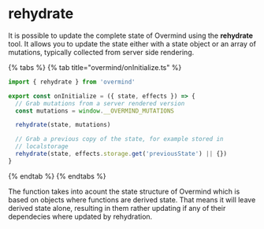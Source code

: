 # rehydrate

It is possible to update the complete state of Overmind using the **rehydrate** tool. It allows you to update the state either with a state object or an array of mutations, typically collected from server side rendering.

{% tabs %}
{% tab title="overmind/onInitialize.ts" %}
```typescript
import { rehydrate } from 'overmind'

export const onInitialize = ({ state, effects }) => {
  // Grab mutations from a server rendered version
  const mutations = window.__OVERMIND_MUTATIONS

  rehydrate(state, mutations)

  // Grab a previous copy of the state, for example stored in
  // localstorage
  rehydrate(state, effects.storage.get('previousState') || {})
}
```
{% endtab %}
{% endtabs %}

The function takes into acount the state structure of Overmind which is based on objects where functions are derived state. That means it will leave derived state alone, resulting in them rather updating if any of their dependecies where updated by rehydration.

